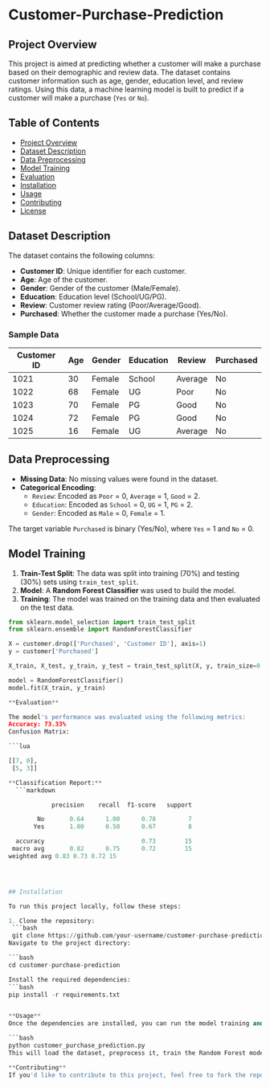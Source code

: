 # Customer-Purchase-Prediction

## Project Overview

This project is aimed at predicting whether a customer will make a purchase based on their demographic and review data. The dataset contains customer information such as age, gender, education level, and review ratings. Using this data, a machine learning model is built to predict if a customer will make a purchase (`Yes` or `No`).

## Table of Contents
- [Project Overview](#project-overview)
- [Dataset Description](#dataset-description)
- [Data Preprocessing](#data-preprocessing)
- [Model Training](#model-training)
- [Evaluation](#evaluation)
- [Installation](#installation)
- [Usage](#usage)
- [Contributing](#contributing)
- [License](#license)

## Dataset Description

The dataset contains the following columns:

- **Customer ID**: Unique identifier for each customer.
- **Age**: Age of the customer.
- **Gender**: Gender of the customer (Male/Female).
- **Education**: Education level (School/UG/PG).
- **Review**: Customer review rating (Poor/Average/Good).
- **Purchased**: Whether the customer made a purchase (Yes/No).

### Sample Data

| Customer ID | Age | Gender | Education | Review  | Purchased |
|-------------|-----|--------|-----------|---------|-----------|
| 1021        | 30  | Female | School    | Average | No        |
| 1022        | 68  | Female | UG        | Poor    | No        |
| 1023        | 70  | Female | PG        | Good    | No        |
| 1024        | 72  | Female | PG        | Good    | No        |
| 1025        | 16  | Female | UG        | Average | No        |

## Data Preprocessing

- **Missing Data**: No missing values were found in the dataset.
- **Categorical Encoding**: 
  - `Review`: Encoded as `Poor` = 0, `Average` = 1, `Good` = 2.
  - `Education`: Encoded as `School` = 0, `UG` = 1, `PG` = 2.
  - `Gender`: Encoded as `Male` = 0, `Female` = 1.
  
The target variable `Purchased` is binary (Yes/No), where `Yes` = 1 and `No` = 0.

## Model Training

1. **Train-Test Split**: The data was split into training (70%) and testing (30%) sets using `train_test_split`.
2. **Model**: A **Random Forest Classifier** was used to build the model.
3. **Training**: The model was trained on the training data and then evaluated on the test data.

```python
from sklearn.model_selection import train_test_split
from sklearn.ensemble import RandomForestClassifier

X = customer.drop(['Purchased', 'Customer ID'], axis=1)
y = customer['Purchased']

X_train, X_test, y_train, y_test = train_test_split(X, y, train_size=0.7, random_state=2529)

model = RandomForestClassifier()
model.fit(X_train, y_train)

**Evaluation**

The model's performance was evaluated using the following metrics:
Accuracy: 73.33%
Confusion Matrix:

```lua

[[7, 0],
 [5, 3]]

**Classification Report:**
  ```markdown

            precision    recall  f1-score   support

        No       0.64      1.00      0.78         7
       Yes       1.00      0.50      0.67         8

  accuracy                           0.73        15
 macro avg       0.82      0.75      0.72        15
weighted avg 0.83 0.73 0.72 15




## Installation

To run this project locally, follow these steps:

1. Clone the repository:
 ```bash
 git clone https://github.com/your-username/customer-purchase-prediction.git
Navigate to the project directory:

```bash
cd customer-purchase-prediction

Install the required dependencies:
```bash
pip install -r requirements.txt


**Usage**
Once the dependencies are installed, you can run the model training and evaluation script with the following command:

```bash
python customer_purchase_prediction.py
This will load the dataset, preprocess it, train the Random Forest model, and display the evaluation metrics.

**Contributing**
If you'd like to contribute to this project, feel free to fork the repository and submit a pull request. Please make sure to follow the coding standards and write tests for any new functionality you add.
